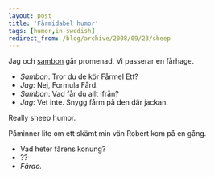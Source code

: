 ```yaml
---
layout: post
title: 'Fårmidabel humor'
tags: [humor,in-swedish]
redirect_from: /blog/archive/2008/09/23/sheep
---
```


Jag och [sambon](http://webtrotter.se/ilsefin/) går promenad. Vi
passerar en fårhage.

-   *Sambon*: Tror du de kör Fårmel Ett?
-   *Jag*: Nej, Formula Fård.
-   *Sambon*: Vad får du allt ifrån?
-   *Jag*: Vet inte. Snygg fårm på den där jackan.

Really sheep humor.

Påminner lite om ett skämt min vän Robert kom på en gång.

-   Vad heter fårens konung?
-   ??
-   *Fårao.*


